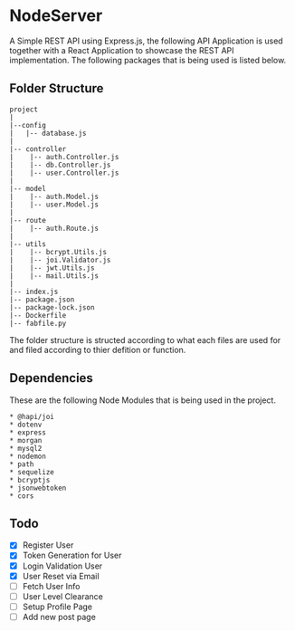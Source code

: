 # NodeServer

A Simple REST API using Express.js, the following API Application is used together with a React Application to showcase the REST API implementation. The following packages that is being used is listed below.

## Folder Structure
```
project
|
|--config
|   |-- database.js
|
|-- controller
|    |-- auth.Controller.js
|    |-- db.Controller.js
|    |-- user.Controller.js
|
|-- model
|    |-- auth.Model.js
|    |-- user.Model.js
|
|-- route
|    |-- auth.Route.js
|
|-- utils
|    |-- bcrypt.Utils.js
|    |-- joi.Validator.js
|    |-- jwt.Utils.js
|    |-- mail.Utils.js
|
|-- index.js
|-- package.json
|-- package-lock.json
|-- Dockerfile
|-- fabfile.py
```
The folder structure is structed according to what each files are used for and filed according to thier defition or function. 

## Dependencies

These are the following Node Modules that is being used in the project.
```
* @hapi/joi
* dotenv
* express
* morgan
* mysql2
* nodemon
* path
* sequelize
* bcryptjs
* jsonwebtoken
* cors 
```

## Todo
- [x] Register User
- [X] Token Generation for User
- [X] Login Validation User
- [X] User Reset via Email
- [ ] Fetch User Info
- [ ] User Level Clearance
- [ ] Setup Profile Page
- [ ] Add new post page 
